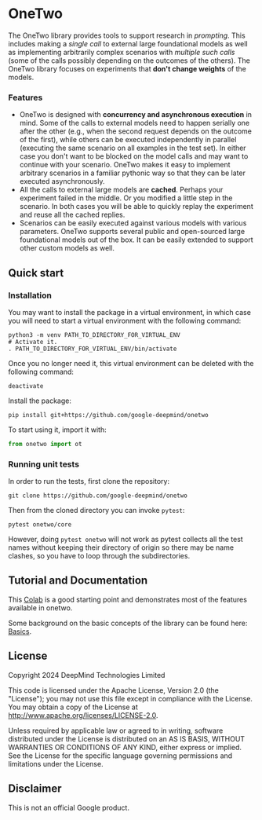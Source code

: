 # OneTwo

The OneTwo library provides tools to support research in *prompting*.
This includes making a *single call* to external large foundational models
as well as implementing arbitrarily complex scenarios with *multiple such calls*
(some of the calls possibly depending on the outcomes of the others).
The OneTwo library focuses on experiments that **don't change weights** of the
models.

### Features
* OneTwo is designed with **concurrency and asynchronous execution** in mind.
Some of the calls to external models need to happen serially one after the
other (e.g., when the second request depends on the outcome of the first),
while others can be executed independently in parallel (executing the same
scenario on all examples in the test set). In either case you don't
want to be blocked on the model calls and may want to continue with your
scenario. OneTwo makes it easy to implement arbitrary scenarios in a familiar
pythonic way so that they can be later executed asynchronously.
* All the calls to external large models are **cached**. Perhaps your experiment
failed in the middle. Or you modified a little step in the scenario. In both
cases you will be able to quickly replay the experiment and reuse all the cached
replies.
* Scenarios can be easily executed against various models with various
parameters. OneTwo supports several public and open-sourced large foundational
models out of the box. It can be easily extended to support other custom models
as well.

## Quick start

### Installation

You may want to install the package in a virtual environment, in which case you
will need to start a virtual environment with the following command:

```shell
python3 -m venv PATH_TO_DIRECTORY_FOR_VIRTUAL_ENV
# Activate it.
. PATH_TO_DIRECTORY_FOR_VIRTUAL_ENV/bin/activate
```

Once you no longer need it, this virtual environment can be deleted with the
following command:

```shell
deactivate
```

Install the package:

```shell
pip install git+https://github.com/google-deepmind/onetwo
```

To start using it, import it with:

```python
from onetwo import ot
```

### Running unit tests

In order to run the tests, first clone the repository:

```shell
git clone https://github.com/google-deepmind/onetwo
```

Then from the cloned directory you can invoke `pytest`:

```shell
pytest onetwo/core
```

However, doing `pytest onetwo` will not work as pytest collects all the test
names without keeping their directory of origin so there may be name clashes, so
you have to loop through the subdirectories.


## Tutorial and Documentation

This
[Colab](https://colab.research.google.com/github/google-deepmind/onetwo/blob/main/colabs/tutorial.ipynb)
is a good starting point and demonstrates most of the features available in
onetwo.

Some background on the basic concepts of the library can be found here:
[Basics](docs/basics.md).

## License

Copyright 2024 DeepMind Technologies Limited

This code is licensed under the Apache License, Version 2.0 (the \"License\");
you may not use this file except in compliance with the License. You may obtain
a copy of the License at http://www.apache.org/licenses/LICENSE-2.0.

Unless required by applicable law or agreed to in writing, software distributed
under the License is distributed on an AS IS BASIS, WITHOUT WARRANTIES OR
CONDITIONS OF ANY KIND, either express or implied. See the License for the
specific language governing permissions and limitations under the License.

## Disclaimer

This is not an official Google product.